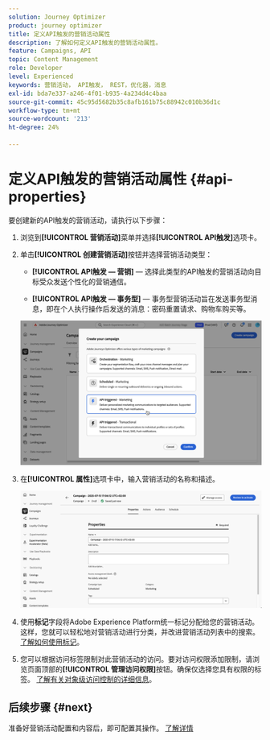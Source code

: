 ```yaml
---
solution: Journey Optimizer
product: journey optimizer
title: 定义API触发的营销活动属性
description: 了解如何定义API触发的营销活动属性。
feature: Campaigns, API
topic: Content Management
role: Developer
level: Experienced
keywords: 营销活动， API触发， REST，优化器，消息
exl-id: bda7e337-a246-4f01-b935-4a234d4c4baa
source-git-commit: 45c95d5682b35c8afb161b75c88942c010b36d1c
workflow-type: tm+mt
source-wordcount: '213'
ht-degree: 24%

---
```


# 定义API触发的营销活动属性 {#api-properties}

要创建新的API触发的营销活动，请执行以下步骤：

1. 浏览到&#x200B;**[!UICONTROL 营销活动]**&#x200B;菜单并选择&#x200B;**[!UICONTROL API触发]**&#x200B;选项卡。

1. 单击&#x200B;**[!UICONTROL 创建营销活动]**&#x200B;按钮并选择营销活动类型：

   * **[!UICONTROL API触发 — 营销]** — 选择此类型的API触发的营销活动向目标受众发送个性化的营销通信。

   * **[!UICONTROL API触发 — 事务型]** — 事务型营销活动旨在发送事务型消息，即在个人执行操作后发送的消息：密码重置请求、购物车购买等。

   ![](assets/api-triggered-modal.png)

1. 在&#x200B;**[!UICONTROL 属性]**&#x200B;选项卡中，输入营销活动的名称和描述。

   ![](assets/create-campaign-properties.png)

1. 使用&#x200B;**标记**&#x200B;字段将Adobe Experience Platform统一标记分配给您的营销活动。 这样，您就可以轻松地对营销活动进行分类，并改进营销活动列表中的搜索。[了解如何使用标记](../start/search-filter-categorize.md#tags)。

1. 您可以根据访问标签限制对此营销活动的访问。要对访问权限添加限制，请浏览页面顶部的&#x200B;**[!UICONTROL 管理访问权限]**&#x200B;按钮。确保仅选择您具有权限的标签。 [了解有关对象级访问控制的详细信息](../administration/object-based-access.md)。

## 后续步骤 {#next}

准备好营销活动配置和内容后，即可配置其操作。 [了解详情](api-triggered-campaign-action.md)
